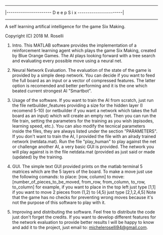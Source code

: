   -----------------------------------------------------------

|----------------------- D e e p S i x -----------------------|

  -----------------------------------------------------------

A self learning artifical intelligence for the game Six Making.

Copyright (C) 2018 M. Roselli


1) Intro.
This MATLAB software provides the implementation of a
reinforcement learning agent which plays the game Six Making,
created by Blue Orange Games. The AI plays looking forward with
a tree search and evaluating every possible move using a neural
net.

2) Neural Network Evaluation.
The evaluation of the state of the game is provided by a
simple deep network. You can decide if you want to feed the
full board as an input or a vector of compressed features.
The latter option is recomended and better performing and it
is the one which beated current strongest AI "Smartbot".

3) Usage of the software.
If you want to train the AI from scratch, just run the file
netbuilder_features providing a size for the hidden layer (I
recomend 5-10) (or netbuilder if you want a network which takes
the full board as an input) which will create an empty net.
Then you can run the file train, setting the parameters for
the training as you wish (episodes, learning speed, etc.).
You can also modify the tecnical parameters inside the files,
they are always listed under the section "PARAMETERS". If you
don't want to train the AI, I provided the file with an alrady
trained network (netdata.mat). Run the file "play_human" to
play against the net or challenge another AI, a very basic GUI
is provided. The network you will play against is in the file
netdata.mat (provided as just said or made (updated) by the
training.

4) GUI.
The simple text GUI provided prints on the matlab terminal
5 matrices which are the 5 layers of the board. To make a
move just use the following comands:
to place:
[row, column]
to move:
[number_of_pieces_to_be_moved, from_row, from_column,
to_row, to_column]
for example, if you want to place in the top left just type
[1,1]
if you want to move 2 pieces from (1,2) to (4,5) just type
[2,1,2,4,5]
Note that the game has no checks for preventing wrong moves
because it's not the purpose of this software to play with it.

5) Improving and distributing the software.
Feel free to distribute the code just don't forget the
credits. If you want to develop different features for the
network evaluation to provide better results I will be
happy to know and add it to the project, just email to:
micheleroselli94@gmail.com.
